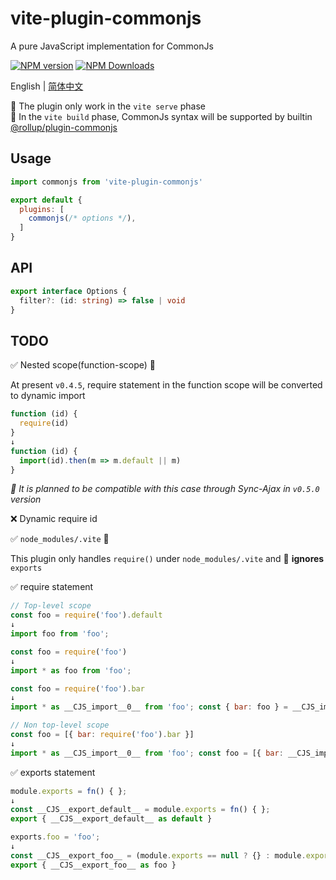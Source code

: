 # vite-plugin-commonjs
A pure JavaScript implementation for CommonJs

[![NPM version](https://img.shields.io/npm/v/vite-plugin-commonjs.svg?style=flat)](https://npmjs.org/package/vite-plugin-commonjs)
[![NPM Downloads](https://img.shields.io/npm/dm/vite-plugin-commonjs.svg?style=flat)](https://npmjs.org/package/vite-plugin-commonjs)

English | [简体中文](https://github.com/vite-plugin/vite-plugin-commonjs/blob/main/README.zh-CN.md)

🔨 The plugin only work in the  `vite serve` phase  
🚚 In the `vite build` phase, CommonJs syntax will be supported by builtin [@rollup/plugin-commonjs](https://www.npmjs.com/package/@rollup/plugin-commonjs)  

## Usage

```js
import commonjs from 'vite-plugin-commonjs'

export default {
  plugins: [
    commonjs(/* options */),
  ]
}
```

## API

```ts
export interface Options {
  filter?: (id: string) => false | void
}
```

## TODO

✅ Nested scope(function-scope) 🔨

At present `v0.4.5`, require statement in the function scope will be converted to dynamic import

```js
function (id) {
  require(id)
}
↓
function (id) {
  import(id).then(m => m.default || m)
}
```

*🚧 It is planned to be compatible with this case through Sync-Ajax in `v0.5.0` version*

❌ Dynamic require id

✅ `node_modules/.vite` 🤔

This plugin only handles `require()` under `node_modules/.vite` and 🚧 **ignores** `exports`

✅ require statement

```js
// Top-level scope
const foo = require('foo').default
↓
import foo from 'foo';

const foo = require('foo')
↓
import * as foo from 'foo';

const foo = require('foo').bar
↓
import * as __CJS_import__0__ from 'foo'; const { bar: foo } = __CJS_import__0__;

// Non top-level scope
const foo = [{ bar: require('foo').bar }]
↓
import * as __CJS_import__0__ from 'foo'; const foo = [{ bar: __CJS_import__0__.bar }]
```

✅ exports statement

```js
module.exports = fn() { };
↓
const __CJS__export_default__ = module.exports = fn() { };
export { __CJS__export_default__ as default }

exports.foo = 'foo';
↓
const __CJS__export_foo__ = (module.exports == null ? {} : module.exports).foo;
export { __CJS__export_foo__ as foo }
```
